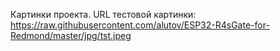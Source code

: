 Картинки проекта. URL тестовой картинки: https://raw.githubusercontent.com/alutov/ESP32-R4sGate-for-Redmond/master/jpg/tst.jpeg
